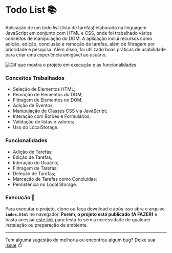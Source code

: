 # Todo List :books:

Aplicação de um *todo list* (lista de tarefas) elaborada na linguagem JavaScript em conjunto com HTML e CSS, onde foi trabalhado vários conceitos de manipulação do DOM. A aplicação inclui recursos como adição, edição, conclusão e remoção de tarefas, além de filtragem por prioridade e pesquisa. Além disso, foi utilizado boas práticas de usabilidade para criar uma experiência amigável ao usuário.

![Gif que mostra o projeto em execução e as funcionalidades](https://i.imgur.com/EeWkRbK.gif)

### Conceitos Trabalhados

- Seleção de Elementos HTML;
- Remoção de Elementos do DOM;
- Filtragem de Elementos no DOM;
- Adição de Eventos;
- Manipulação de Classes CSS via JavaScript;
- Interação com Botões e Formulários;
- Validação de listas e valores;
- Uso do LocalStorage.

### Funcionalidades

- Adição de Tarefas;
- Edição de Tarefas;
- Interação do Usuário;
- Filtragem de Tarefas;
- Deleção de Tarefas;
- Marcação de Tarefas como Concluídas;
- Persistência no Local Storage.

### Execução :rocket:

Para executar o projeto, clone ou faça download e após isso abra o arquivo **`index.html`** no navegador. **Porém, o projeto está publicado** **(A FAZER)**  e basta acessar [este link]() para testá-lo sem a necessidade de qualquer instalação ou preparação de ambiente.

---

Tem alguma sugestão de melhoria ou encontrou algum bug? Deixe sua [issue](https://github.com/NadiaaOliverr/ToDo-List/issues) 😉